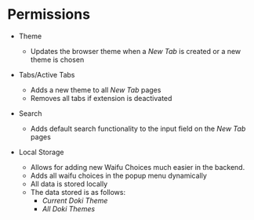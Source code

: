 # Permissions

- Theme
    - Updates the browser theme when a _New Tab_ is created or a new theme is chosen
    

- Tabs/Active Tabs
    - Adds a new theme to all _New Tab_ pages
    - Removes all tabs if extension is deactivated
    

- Search
    - Adds default search functionality to the input field on the _New Tab_ pages


- Local Storage 
  - Allows for adding new Waifu Choices much easier in the backend.
  - Adds all waifu choices in the popup menu dynamically
  - All data is stored locally
  - The data stored is as follows:
    - *Current Doki Theme*
    - *All Doki Themes*
